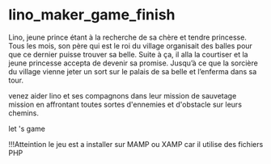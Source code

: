 # lino_maker_game_finish
Lino, jeune prince étant à la recherche de sa chère et tendre princesse. 
Tous les mois, son père qui est le roi du village organisait des balles pour que ce dernier puisse trouver sa belle. 
Suite à ça, il alla la courtiser et la jeune princesse accepta de devenir sa promise. 
Jusqu’à ce que la sorcière du village vienne jeter un sort sur le palais de sa belle et l’enferma dans sa tour. 

venez aider lino et ses compagnons  dans leur mission de sauvetage mission en affrontant toutes sortes d'ennemies et d'obstacle sur leurs chemins.

let 's game



!!!Atteintion le jeu est a installer sur MAMP ou XAMP car il utilise des fichiers PHP 
